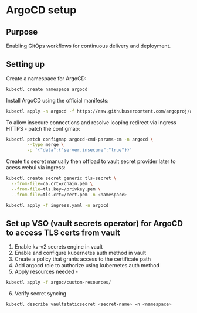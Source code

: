 # ArgoCD setup

## Purpose

Enabling GitOps workflows for continuous delivery and deployment.

## Setting up

Create a namespace for ArgoCD:

```bash
kubectl create namespace argocd
```

Install ArgoCD using the official manifests:

```bash
kubectl apply -n argocd -f https://raw.githubusercontent.com/argoproj/argo-cd/stable/manifests/install.yaml
```

To allow insecure connections and resolve looping redirect via ingress HTTPS - patch the configmap:

```bash
kubectl patch configmap argocd-cmd-params-cm -n argocd \
        --type merge \
        -p '{"data":{"server.insecure":"true"}}'
```

Create tls secret manually then offload to vault secret provider later to acess webui via ingress:

```bash
kubectl create secret generic tls-secret \
  --from-file=ca.crt=/chain.pem \
  --from-file=tls.key=/privkey.pem \
  --from-file=tls.crt=/cert.pem -n <namespace>

kubectl apply -f ingress.yaml -n argocd
```

## Set up VSO (vault secrets operator) for ArgoCD to access TLS certs from vault

1. Enable kv-v2 secrets engine in vault
2. Enable and configure kubernetes auth method in vault
3. Create a policy that grants access to the certificate path
4. Add argocd role to authorize using kubernetes auth method
5. Apply resources needed -

```bash
kubectl apply -f argoc/custom-resources/
```

6. Verify secret syncing

```bash
kubectl describe vaultstaticsecret <secret-name> -n <namespace>
```
